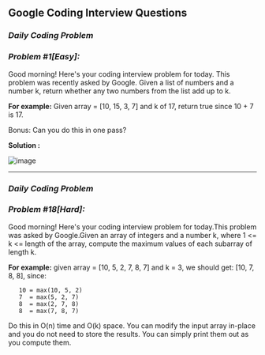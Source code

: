 ## Google Coding Interview Questions

### **_Daily Coding Problem_**
### **_Problem #1[Easy]:_**

Good morning! Here's your coding interview problem for today. This problem was recently asked by Google. Given a list of numbers and a number k, return whether any two numbers from the list add up to k.

**For example:**  Given array = [10, 15, 3, 7] and k of 17, return true since 10 + 7 is 17.

Bonus: Can you do this in one pass?

**Solution :**

![image](https://user-images.githubusercontent.com/32637622/60755485-1fc22100-9ff9-11e9-85cb-7a7074aa35b0.png)


--------------------------------

### **_Daily Coding Problem_**
### **_Problem #18[Hard]:_**

Good morning! Here's your coding interview problem for today.This problem was asked by Google.Given an array of integers and a number k,
where 1 <= k <= length of the array, compute the maximum values of each subarray of length k.

**For example:** given array = [10, 5, 2, 7, 8, 7] and k = 3, we should get: [10, 7, 8, 8], since:
```
   10 = max(10, 5, 2)
   7  = max(5, 2, 7)
   8  = max(2, 7, 8)
   8  = max(7, 8, 7)
```   
Do this in O(n) time and O(k) space. You can modify the input array in-place and you do not need to store the results. You can simply
print them out as you compute them.
